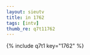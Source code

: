 ```yaml
--- 
layout: sieutv
title: in 1762
tags: [intv]
thumb_re: q7t11762
---
```

{% include q7t1 key="1762" %} 
